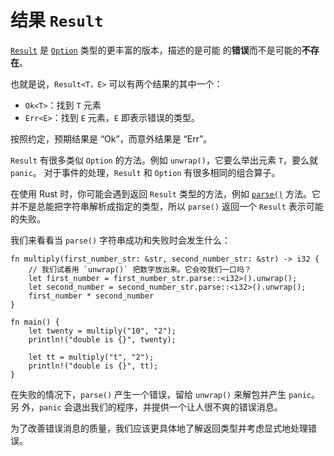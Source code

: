 # 结果 `Result`

[`Result`][result] 是 [`Option`][option] 类型的更丰富的版本，描述的是可能
的**错误**而不是可能的**不存在**。

也就是说，`Result<T，E>` 可以有两个结果的其中一个：

* `Ok<T>`：找到 `T` 元素
* `Err<E>`：找到 `E` 元素，`E` 即表示错误的类型。

按照约定，预期结果是 “Ok”，而意外结果是 “Err”。

`Result` 有很多类似 `Option` 的方法。例如 `unwrap()`，它要么举出元素
`T`，要么就 `panic`。 对于事件的处理，`Result` 和 `Option` 有很多相同的组合算子。

在使用 Rust 时，你可能会遇到返回 `Result` 类型的方法，例如 [`parse()`][parse]
方法。它并不是总能把字符串解析成指定的类型，所以 `parse()` 返回一个
`Result` 表示可能的失败。

我们来看看当 `parse()` 字符串成功和失败时会发生什么：

```rust,editable,ignore,mdbook-runnable
fn multiply(first_number_str: &str, second_number_str: &str) -> i32 {
    // 我们试着用 `unwrap()` 把数字放出来。它会咬我们一口吗？
    let first_number = first_number_str.parse::<i32>().unwrap();
    let second_number = second_number_str.parse::<i32>().unwrap();
    first_number * second_number
}

fn main() {
    let twenty = multiply("10", "2");
    println!("double is {}", twenty);

    let tt = multiply("t", "2");
    println!("double is {}", tt);
}
```

在失败的情况下，`parse()` 产生一个错误，留给 `unwrap()` 来解包并产生 `panic`。另
外，`panic` 会退出我们的程序，并提供一个让人很不爽的错误消息。

为了改善错误消息的质量，我们应该更具体地了解返回类型并考虑显式地处理错误。

[option]: http://doc.rust-lang.org/std/option/enum.Option.html
[result]: http://doc.rust-lang.org/std/result/enum.Result.html
[parse]: https://doc.rust-lang.org/std/primitive.str.html#method.parse
